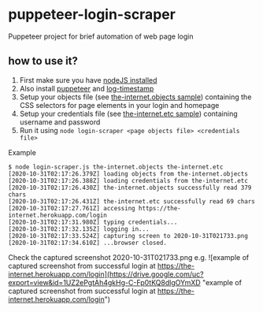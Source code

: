 # puppeteer-login-scraper
Puppeteer project for brief automation of web page login

## how to use it?
1. First make sure you have [nodeJS installed](https://nodejs.org/en/download/)
2. Also install [puppeteer](https://www.npmjs.com/package/puppeteer#getting-started) and [log-timestamp](https://www.npmjs.com/package/log-timestamp#install)
3. Setup your objects file (see [the-internet.objects sample](https://github.com/psgg1981/puppeteer-login-scraper/blob/master/the-internet.objects)) containing the CSS selectors for page elements in your login and homepage
4. Setup your credentials file (see [the-internet.etc sample](https://github.com/psgg1981/puppeteer-login-scraper/blob/master/the-internet.etc)) containing username and password
5. Run it using ```node login-scraper <page objects file> <credentials file>```

Example
```
$ node login-scraper.js the-internet.objects the-internet.etc
[2020-10-31T02:17:26.379Z] loading objects from the-internet.objects
[2020-10-31T02:17:26.388Z] loading credentials from the-internet.etc
[2020-10-31T02:17:26.430Z] the-internet.objects successfully read 379 chars
[2020-10-31T02:17:26.431Z] the-internet.etc successfully read 69 chars
[2020-10-31T02:17:27.761Z] accessing https://the-internet.herokuapp.com/login
[2020-10-31T02:17:31.980Z] typing credentials...
[2020-10-31T02:17:32.135Z] logging in...
[2020-10-31T02:17:33.524Z] capturing screen to 2020-10-31T021733.png
[2020-10-31T02:17:34.610Z] ...browser closed.
```

Check the captured screenshot 2020-10-31T021733.png e.g.
![example of captured screenshot from successful login at https://the-internet.herokuapp.com/login](https://drive.google.com/uc?export=view&id=1UZ2ePgtAh4gkHg-C-Fp0tKQ8dlgOYmXD "example of captured screenshot from successful login at https://the-internet.herokuapp.com/login")
